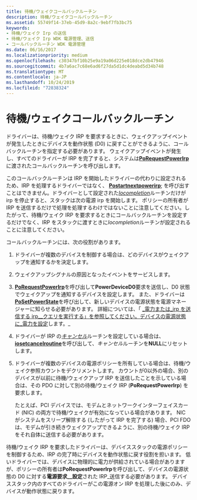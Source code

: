 ```yaml
---
title: 待機/ウェイクコールバックルーチン
description: 待機/ウェイクコールバックルーチン
ms.assetid: 55749f14-37eb-45d9-8a2c-9ebf7fb3bc75
keywords:
- 待機/ウェイク Irp の送信
- 待機/ウェイク Irp WDK 電源管理、送信
- コールバックルーチン WDK 電源管理
ms.date: 06/16/2017
ms.localizationpriority: medium
ms.openlocfilehash: c30347bf10b25e9a19a06d225e018dce2db47946
ms.sourcegitcommit: 4b7a6ac7c68e6ad6f27da5d1dc4deabd5d34b748
ms.translationtype: MT
ms.contentlocale: ja-JP
ms.lasthandoff: 10/24/2019
ms.locfileid: "72838324"
---
```

# <a name="waitwake-callback-routines"></a>待機/ウェイクコールバックルーチン





ドライバーは、待機/ウェイク IRP を要求するときに、ウェイクアップイベントが発生したときにデバイスを動作状態 (D0) に戻すことができるように、コールバックルーチンを指定する必要があります。 ウェイクアップイベントが発生し、すべてのドライバーが IRP を完了すると、システムは[**PoRequestPowerIrp**](https://docs.microsoft.com/windows-hardware/drivers/ddi/wdm/nf-wdm-porequestpowerirp)に渡されたコールバックルーチンを呼び出します。

このコールバックルーチンは IRP を開始したドライバーの代わりに設定されるため、IRP を処理するドライバーではなく、 [**Postartnextpowerirp**](https://docs.microsoft.com/windows-hardware/drivers/ddi/ntifs/nf-ntifs-postartnextpowerirp); を呼び出すことはできません。ドライバーとして設定された[*Iocompletion*](https://docs.microsoft.com/windows-hardware/drivers/ddi/wdm/nc-wdm-io_completion_routine)ルーチンだけが irp を停止すると、スタックは次の電源 irp を開始します。 ポリシーの所有者が IRP を送信するだけで処理を処理するわけではないことに注意してください。したがって、待機/ウェイク IRP を要求するときにコールバックルーチンを設定するだけでなく、IRP をスタックに渡すときに*Iocompletion*ルーチンが設定されることに注意してください。

コールバックルーチンには、次の役割があります。

1.  ドライバーが複数のデバイスを制御する場合は、どのデバイスがウェイクアップを通知するかを決定します。

2.  ウェイクアップシグナルの原因となったイベントをサービスします。

3.  [**PoRequestPowerIrp**](https://docs.microsoft.com/windows-hardware/drivers/ddi/wdm/nf-wdm-porequestpowerirp)を呼び出して**PowerDeviceD0**要求を送信し、D0 状態でウェイクアップを通知するデバイスを設定します。 また、ドライバーは[**PoSetPowerState**](https://docs.microsoft.com/windows-hardware/drivers/ddi/ntifs/nf-ntifs-posetpowerstate)を呼び出して、新しいデバイスの電源状態を電源マネージャーに知らせる必要があります。 詳細については、「 [\_電力または\_irp を送信する irp\_\_クエリを実行する」を参照してください。デバイスの電源状態に\_電力を設定](sending-irp-mn-query-power-or-irp-mn-set-power-for-device-power-states.md)します。\_

4.  ドライバーが IRP の[*キャンセル*](https://docs.microsoft.com/windows-hardware/drivers/ddi/wdm/nc-wdm-driver_cancel)ルーチンを設定している場合は、 [**iosetcancelroutine**](https://docs.microsoft.com/windows-hardware/drivers/ddi/wdm/nf-wdm-iosetcancelroutine)を呼び出して、*キャンセル*ルーチンを**NULL**にリセットします。

5.  ドライバーが複数のデバイスの電源ポリシーを所有している場合は、待機/ウェイク参照カウントをデクリメントします。 カウントが0以外の場合、別のデバイスが以前に待機/ウェイクアップ IRP を送信したことを示している場合は、その PDO に対して別の待機/ウェイク IRP (**PoRequestPowerIrp**) を要求します。

    たとえば、PCI デバイスでは、モデムとネットワークインターフェイスカード (NIC) の両方で待機/ウェイクが有効になっている場合があります。 NIC がシステムをスリープ解除する (したがって IRP を完了する) 場合、PCI FDO は、モデムが引き続きウェイクアップできるように、別の待機/ウェイク IRP をそれ自体に送信する必要があります。

待機/ウェイク IRP を要求したドライバーは、デバイススタックの電源ポリシーを制御するため、IRP の完了時にデバイスを動作状態に戻す役割を担います。 低いドライバーでは、デバイスに物理的に電力が供給されている場合がありますが、ポリシーの所有者は**PoRequestPowerIrp**を呼び出して、デバイスの電源状態の D0 に対する**電源要求\_\_設定**された IRP\_送信する必要があります。 デバイススタック内のすべてのドライバーがこの電源オン IRP を処理した後にのみ、デバイスが動作状態に戻ります。

 

 




